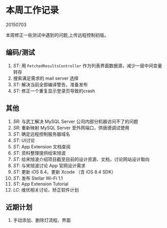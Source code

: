 # 本周工作记录

20150703

本周修正一些测试中遇到的问题,上传远程控制初版。

## 编码/测试

1. *ST*: 用 `FetchedResultsController` 作为列表界面数据源，减少一层中间变量转存
2. 搜索满足需求的 mail server 选择
3. *ST*: 解决当前全部编译警告，准备发布
5. *ST*: 修正一个重复显示登录页导致的crash

## 其他

1. *SR*: 与武工解决 MySQL Server 公司内部分机器访问不了的问题
2. *SR*: 重新映射 MySQL Server 至外网端口，供唐德调试使用
3. *ST*: 确定远程控制服务器域名
4. *ST*: UI讨论
5. *ST*: App Extension 文档查阅
6. *ST*: 资料整理提供给宋旭波
7. *ST*: 给宋旭波介绍项目截至目前的设计资源、文档，讨论网站设计取向
8. *ST*: 与宋旭波讨论 App 官网设计需求
9. *ST*: 更新 iOS 8.4，更新 Xcode （含 iOS 8.4 SDK）
10. *ST*: 发布 Stellar Wi-Fi 1.1
11. *ST*: App Extension Tutorial
11. *LC*: 维优相关讨论、矫正软件计划

## 近期计划

1. 手动添加、删除灯流程、界面
